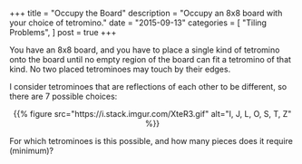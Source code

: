 +++
title = "Occupy the Board"
description = "Occupy an 8x8 board with your choice of tetromino."
date = "2015-09-13"
categories = [
    "Tiling Problems",
]
post = true
+++

You have an 8x8 board, and you have to place a single kind of tetromino onto the board until no empty region of the board can fit a tetromino of that kind. No two placed tetrominoes may touch by their edges.

I consider tetrominoes that are reflections of each other to be different, so there are 7 possible choices:

<center>
{{% figure src="https://i.stack.imgur.com/XteR3.gif" alt="I, J, L, O, S, T, Z" %}}
</center>

For which tetrominoes is this possible, and how many pieces does it require (minimum)?

